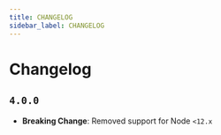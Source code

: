 ```yaml
---
title: CHANGELOG
sidebar_label: CHANGELOG
---
```

# Changelog

## `4.0.0`

* **Breaking Change**: Removed support for Node `<12.x`
